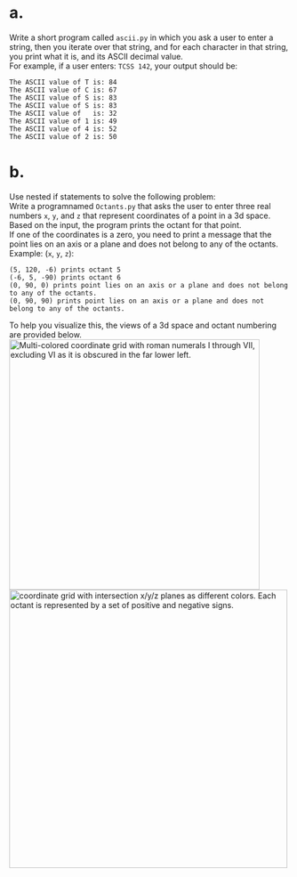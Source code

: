 # a.  
Write a short program called `ascii.py` in which you ask a user to enter a string, then you iterate over that string, and for each character in that string, you print what it is, and its ASCII decimal value.  
For example, if a user enters: `TCSS 142`, your output should be:  
```
The ASCII value of T is: 84  
The ASCII value of C is: 67  
The ASCII value of S is: 83  
The ASCII value of S is: 83  
The ASCII value of   is: 32  
The ASCII value of 1 is: 49  
The ASCII value of 4 is: 52  
The ASCII value of 2 is: 50
```

# b.  
Use nested if statements to solve the following problem:  
Write a programnamed `Octants.py` that asks the user to enter three real numbers `x`, `y`, and `z` that represent coordinates of a point in a 3d space.  
Based on the input, the program prints the octant for that point.  
If one of the coordinates is a zero, you need to print a message that the point lies on an axis or a plane and does not belong to any of the octants.  
Example: (`x`, `y`, `z`):  
```
(5, 120, -6) prints octant 5  
(-6, 5, -90) prints octant 6  
(0, 90, 0) prints point lies on an axis or a plane and does not belong to any of the octants.  
(0, 90, 90) prints point lies on an axis or a plane and does not belong to any of the octants.  
```
To help you visualize this, the views of a 3d space and octant numbering are provided below.  
<img src="https://upload.wikimedia.org/wikipedia/commons/6/60/Octant_numbers.svg" width="450" alt="Multi-colored coordinate grid with roman numerals I through VII, excluding VI as it is obscured in the far lower left.">
<img src="https://mathworld.wolfram.com/images/eps-gif/Octant_800.gif" width="500" alt="coordinate grid with intersection x/y/z planes as different colors. Each octant is represented by a set of positive and negative signs.">
